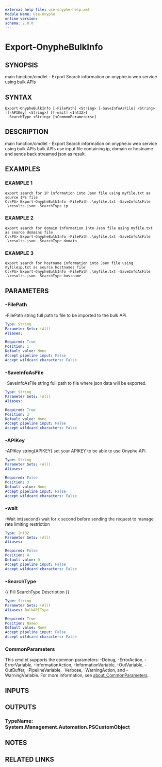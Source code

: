 ```yaml
---
external help file: use-onyphe-help.xml
Module Name: Use-Onyphe
online version:
schema: 2.0.0
---
```


# Export-OnypheBulkInfo

## SYNOPSIS
main function/cmdlet - Export Search information on onyphe.io web service using bulk APIs

## SYNTAX

```
Export-OnypheBulkInfo [-FilePath] <String> [-SaveInfoAsFile] <String> [[-APIKey] <String>] [[-wait] <Int32>]
 -SearchType <String> [<CommonParameters>]
```

## DESCRIPTION
main function/cmdlet - Export Search information on onyphe.io web service using bulk APIs
bulk APIs use input file containing ip, domain or hostname and sends back streamed json as result.

## EXAMPLES

### EXAMPLE 1
```
export search for IP information into Json file using myfile.txt as source IPs file
C:\PS> Export-OnypheBulkInfo -FilePath .\myfile.txt -SaveInfoAsFile .\results.json -SearchType ip
```

### EXAMPLE 2
```
export search for domain information into Json file using myfile.txt as source domains file
C:\PS> Export-OnypheBulkInfo -FilePath .\myfile.txt -SaveInfoAsFile .\results.json -SearchType domain
```

### EXAMPLE 3
```
export search for hostname information into Json file using myfileip.txt as source hostnames file
C:\PS> Export-OnypheBulkInfo -FilePath .\myfile.txt -SaveInfoAsFile .\results.json -SearchType hostname
```

## PARAMETERS

### -FilePath
-FilePath string
full path to file to be imported to the bulk API.

```yaml
Type: String
Parameter Sets: (All)
Aliases:

Required: True
Position: 1
Default value: None
Accept pipeline input: False
Accept wildcard characters: False
```

### -SaveInfoAsFile
-SaveInfoAsFile string
full path to file where json data will be exported.

```yaml
Type: String
Parameter Sets: (All)
Aliases:

Required: True
Position: 2
Default value: None
Accept pipeline input: False
Accept wildcard characters: False
```

### -APIKey
-APIKey string{APIKEY}
set your APIKEY to be able to use Onyphe API.

```yaml
Type: String
Parameter Sets: (All)
Aliases:

Required: False
Position: 3
Default value: None
Accept pipeline input: False
Accept wildcard characters: False
```

### -wait
-Wait int{second}
wait for x second before sending the request to manage rate limiting restriction

```yaml
Type: Int32
Parameter Sets: (All)
Aliases:

Required: False
Position: 4
Default value: 0
Accept pipeline input: False
Accept wildcard characters: False
```

### -SearchType
{{ Fill SearchType Description }}

```yaml
Type: String
Parameter Sets: (All)
Aliases: BulkAPIType

Required: True
Position: Named
Default value: None
Accept pipeline input: False
Accept wildcard characters: False
```

### CommonParameters
This cmdlet supports the common parameters: -Debug, -ErrorAction, -ErrorVariable, -InformationAction, -InformationVariable, -OutVariable, -OutBuffer, -PipelineVariable, -Verbose, -WarningAction, and -WarningVariable. For more information, see [about_CommonParameters](http://go.microsoft.com/fwlink/?LinkID=113216).

## INPUTS

## OUTPUTS

### TypeName: System.Management.Automation.PSCustomObject
## NOTES

## RELATED LINKS
